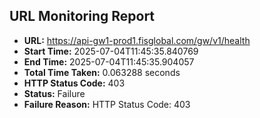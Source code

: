 ## URL Monitoring Report

- **URL:** https://api-gw1-prod1.fisglobal.com/gw/v1/health
- **Start Time:** 2025-07-04T11:45:35.840769
- **End Time:** 2025-07-04T11:45:35.904057
- **Total Time Taken:** 0.063288 seconds
- **HTTP Status Code:** 403
- **Status:** Failure
- **Failure Reason:** HTTP Status Code: 403
